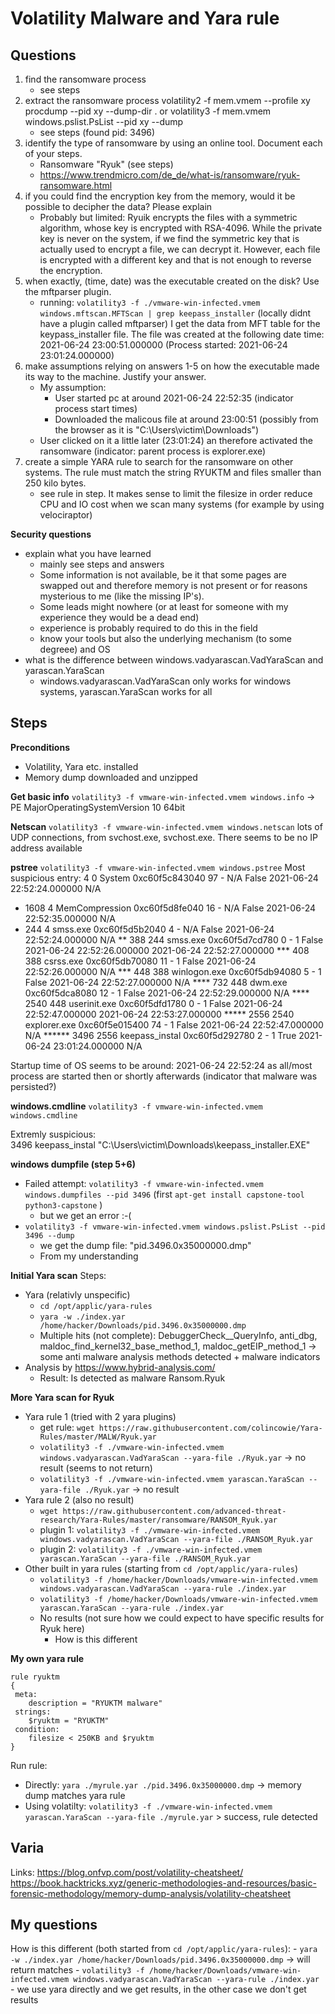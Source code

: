 # Volatility Malware and Yara rule

## Questions

1. find the ransomware process
   - see steps
2. extract the ransomware process volatility2 -f mem.vmem --profile xy procdump --pid xy --dump-dir . or volatility3 -f mem.vmem windows.pslist.PsList --pid xy --dump
    - see steps (found pid: 3496)
3. identify the type of ransomware by using an online tool. Document each of your steps.
    - Ransomware "Ryuk" (see steps)
    - https://www.trendmicro.com/de_de/what-is/ransomware/ryuk-ransomware.html
4. if you could find the encryption key from the memory, would it be possible to decipher the data? Please explain
    - Probably but limited: Ryuik encrypts the files with a symmetric algorithm, whose key is encrypted with RSA-4096. While the private key is never on the system, if we find the symmetric key that is actually used to encrypt a file, we can decrypt it. However, each file is encrypted with a different key and that is not enough to reverse the encryption.
5. when exactly, (time, date) was the executable created on the disk? Use the mftparser plugin.
    - running: `volatility3 -f ./vmware-win-infected.vmem windows.mftscan.MFTScan | grep keepass_installer` (locally didnt have a plugin called mftparser) I get the data from MFT table for the keypass_installer file. The file was created at the following date time: 2021-06-24 23:00:51.000000 (Process started: 2021-06-24 23:01:24.000000)
1. make assumptions relying on answers 1-5 on how the executable made its way to the machine. Justify your answer.
    - My assumption: 
      - User started pc at around 2021-06-24 22:52:35 (indicator process start times)
      - Downloaded the malicous file at around 23:00:51 (possibly from the browser as it is "C:\Users\victim\Downloads\")
    - User clicked on it a little later (23:01:24) an therefore activated the ransomware (indicator: parent process is explorer.exe)
2. create a simple YARA rule to search for the ransomware on other systems. The rule must match the string RYUKTM and files smaller than 250 kilo bytes.
    - see rule in step. It makes sense to limit the filesize in order reduce CPU and IO cost when we scan many systems (for example by using velociraptor)


**Security questions**
- explain what you have learned
    - mainly see steps and answers
    - Some information is not available, be it that some pages are swapped out and therefore memory is not present or for reasons mysterious to me (like the missing IP's).
    - Some leads might nowhere (or at least for someone with my experience they would be a dead end)
    - experience is probably required to do this in the field
    - know your tools but also the underlying mechanism (to some degreee) and OS
- what is the difference between windows.vadyarascan.VadYaraScan and yarascan.YaraScan
    - windows.vadyarascan.VadYaraScan only works for windows systems, yarascan.YaraScan works for all

## Steps

**Preconditions**
- Volatility, Yara etc. installed
- Memory dump downloaded and unzipped

**Get basic info**
`volatility3 -f vmware-win-infected.vmem windows.info` -> PE MajorOperatingSystemVersion	10
64bit

**Netscan**
`volatility3 -f vmware-win-infected.vmem windows.netscan`
lots of UDP connections, from svchost.exe, svchost.exe. There seems to be no IP address available

**pstree**
`volatility3 -f vmware-win-infected.vmem windows.pstree`
Most suspicious entry: 
4	0	System	0xc60f5c843040	97	-	N/A	False	2021-06-24 22:52:24.000000 	N/A
* 1608	4	MemCompression	0xc60f5d8fe040	16	-	N/A	False	2021-06-24 22:52:35.000000 	N/A
* 244	4	smss.exe	0xc60f5d5b2040	4	-	N/A	False	2021-06-24 22:52:24.000000 	N/A
** 388	244	smss.exe	0xc60f5d7cd780	0	-	1	False	2021-06-24 22:52:26.000000 	2021-06-24 22:52:27.000000 
*** 408	388	csrss.exe	0xc60f5db70080	11	-	1	False	2021-06-24 22:52:26.000000 	N/A
*** 448	388	winlogon.exe	0xc60f5db94080	5	-	1	False	2021-06-24 22:52:27.000000 	N/A
**** 732	448	dwm.exe	0xc60f5dca8080	12	-	1	False	2021-06-24 22:52:29.000000 	N/A
**** 2540	448	userinit.exe	0xc60f5dfd1780	0	-	1	False	2021-06-24 22:52:47.000000 	2021-06-24 22:53:27.000000 
***** 2556	2540	explorer.exe	0xc60f5e015400	74	-	1	False	2021-06-24 22:52:47.000000 	N/A
****** 3496	2556	keepass_instal	0xc60f5d292780	2	-	1	True	2021-06-24 23:01:24.000000 	N/A

Startup time of OS seems to be around: 2021-06-24 22:52:24  as all/most process are started then or shortly afterwards (indicator that malware was persisted?)

**windows.cmdline**
`volatility3 -f vmware-win-infected.vmem windows.cmdline`

Extremly suspicious:  
3496	keepass_instal	"C:\Users\victim\Downloads\keepass_installer.EXE" 


**windows dumpfile (step 5+6)**
- Failed attempt: `volatility3 -f vmware-win-infected.vmem windows.dumpfiles --pid 3496`  (first `apt-get install capstone-tool python3-capstone` )
    - but we get an error :-(
- `volatility3 -f vmware-win-infected.vmem windows.pslist.PsList --pid 3496 --dump`
  - we get the dump file: "pid.3496.0x35000000.dmp"
  - From my understanding

**Initial Yara scan**
Steps: 
- Yara (relativly unspecific)
  - `cd /opt/applic/yara-rules`
  - `yara -w ./index.yar /home/hacker/Downloads/pid.3496.0x35000000.dmp`
  - Multiple hits (not complete): DebuggerCheck__QueryInfo, anti_dbg, maldoc_find_kernel32_base_method_1, maldoc_getEIP_method_1  -> some anti malware analysis methods detected + malware indicators
- Analysis by https://www.hybrid-analysis.com/  
    - Result: Is detected as malware Ransom.Ryuk


**More Yara scan for Ryuk**
- Yara rule 1 (tried with 2 yara plugins)
    - get rule: `wget https://raw.githubusercontent.com/colincowie/Yara-Rules/master/MALW/Ryuk.yar`
    - `volatility3 -f ./vmware-win-infected.vmem windows.vadyarascan.VadYaraScan --yara-file ./Ryuk.yar` -> no result (seems to not return)
    - `volatility3 -f ./vmware-win-infected.vmem yarascan.YaraScan --yara-file ./Ryuk.yar` -> no result
- Yara rule 2 (also no result)
    - `wget https://raw.githubusercontent.com/advanced-threat-research/Yara-Rules/master/ransomware/RANSOM_Ryuk.yar`
    - plugin 1: `volatility3 -f ./vmware-win-infected.vmem windows.vadyarascan.VadYaraScan --yara-file ./RANSOM_Ryuk.yar`
    - plugin 2: `volatility3 -f ./vmware-win-infected.vmem yarascan.YaraScan --yara-file ./RANSOM_Ryuk.yar`
- Other built in yara rules (starting from `cd /opt/applic/yara-rules`)
    - `volatility3 -f /home/hacker/Downloads/vmware-win-infected.vmem windows.vadyarascan.VadYaraScan --yara-rule ./index.yar`
    - `volatility3 -f /home/hacker/Downloads/vmware-win-infected.vmem yarascan.YaraScan --yara-rule ./index.yar`
    - No results (not sure how we could expect to have specific results for Ryuk here)
      - How is this different 


**My own yara rule**

```
rule ryuktm
{
 meta:
	description = "RYUKTM malware"
 strings:
	$ryuktm = "RYUKTM"
 condition:
	filesize < 250KB and $ryuktm
}
```

Run rule: 
- Directly: `yara ./myrule.yar ./pid.3496.0x35000000.dmp` -> memory dump matches yara rule
- Using volatilty: `volatility3 -f ./vmware-win-infected.vmem yarascan.YaraScan --yara-file ./myrule.yar` > success, rule detected

## Varia

Links: 
https://blog.onfvp.com/post/volatility-cheatsheet/
https://book.hacktricks.xyz/generic-methodologies-and-resources/basic-forensic-methodology/memory-dump-analysis/volatility-cheatsheet

## My questions
How is this different (both started from `cd /opt/applic/yara-rules`): 
    - `yara -w ./index.yar /home/hacker/Downloads/pid.3496.0x35000000.dmp` -> will return matches
    - `volatility3 -f /home/hacker/Downloads/vmware-win-infected.vmem windows.vadyarascan.VadYaraScan --yara-rule ./index.yar`
    - we use yara directly and we get results, in the other case we don't get results